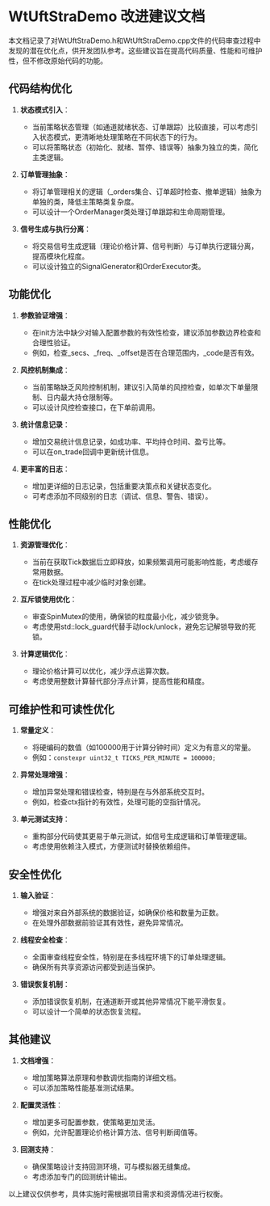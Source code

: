 # WtUftStraDemo 改进建议文档

本文档记录了对WtUftStraDemo.h和WtUftStraDemo.cpp文件的代码审查过程中发现的潜在优化点，供开发团队参考。这些建议旨在提高代码质量、性能和可维护性，但不修改原始代码的功能。

## 代码结构优化

1. **状态模式引入**：
   - 当前策略状态管理（如通道就绪状态、订单跟踪）比较直接，可以考虑引入状态模式，更清晰地处理策略在不同状态下的行为。
   - 可以将策略状态（初始化、就绪、暂停、错误等）抽象为独立的类，简化主类逻辑。

2. **订单管理抽象**：
   - 将订单管理相关的逻辑（_orders集合、订单超时检查、撤单逻辑）抽象为单独的类，降低主策略类复杂度。
   - 可以设计一个OrderManager类处理订单跟踪和生命周期管理。

3. **信号生成与执行分离**：
   - 将交易信号生成逻辑（理论价格计算、信号判断）与订单执行逻辑分离，提高模块化程度。
   - 可以设计独立的SignalGenerator和OrderExecutor类。

## 功能优化

1. **参数验证增强**：
   - 在init方法中缺少对输入配置参数的有效性检查，建议添加参数边界检查和合理性验证。
   - 例如，检查_secs、_freq、_offset是否在合理范围内，_code是否有效。

2. **风控机制集成**：
   - 当前策略缺乏风险控制机制，建议引入简单的风控检查，如单次下单量限制、日内最大持仓限制等。
   - 可以设计风控检查接口，在下单前调用。

3. **统计信息记录**：
   - 增加交易统计信息记录，如成功率、平均持仓时间、盈亏比等。
   - 可以在on_trade回调中更新统计信息。

4. **更丰富的日志**：
   - 增加更详细的日志记录，包括重要决策点和关键状态变化。
   - 可考虑添加不同级别的日志（调试、信息、警告、错误）。

## 性能优化

1. **资源管理优化**：
   - 当前在获取Tick数据后立即释放，如果频繁调用可能影响性能，考虑缓存常用数据。
   - 在tick处理过程中减少临时对象创建。

2. **互斥锁使用优化**：
   - 审查SpinMutex的使用，确保锁的粒度最小化，减少锁竞争。
   - 考虑使用std::lock_guard代替手动lock/unlock，避免忘记解锁导致的死锁。

3. **计算逻辑优化**：
   - 理论价格计算可以优化，减少浮点运算次数。
   - 考虑使用整数计算替代部分浮点计算，提高性能和精度。

## 可维护性和可读性优化

1. **常量定义**：
   - 将硬编码的数值（如100000用于计算分钟时间）定义为有意义的常量。
   - 例如：`constexpr uint32_t TICKS_PER_MINUTE = 100000;`

2. **异常处理增强**：
   - 增加异常处理和错误检查，特别是在与外部系统交互时。
   - 例如，检查ctx指针的有效性，处理可能的空指针情况。

3. **单元测试支持**：
   - 重构部分代码使其更易于单元测试，如信号生成逻辑和订单管理逻辑。
   - 考虑使用依赖注入模式，方便测试时替换依赖组件。

## 安全性优化

1. **输入验证**：
   - 增强对来自外部系统的数据验证，如确保价格和数量为正数。
   - 在处理外部数据前验证其有效性，避免异常情况。

2. **线程安全检查**：
   - 全面审查线程安全性，特别是在多线程环境下的订单处理逻辑。
   - 确保所有共享资源访问都受到适当保护。

3. **错误恢复机制**：
   - 添加错误恢复机制，在通道断开或其他异常情况下能平滑恢复。
   - 可以设计一个简单的状态恢复流程。

## 其他建议

1. **文档增强**：
   - 增加策略算法原理和参数调优指南的详细文档。
   - 可以添加策略性能基准测试结果。

2. **配置灵活性**：
   - 增加更多可配置参数，使策略更加灵活。
   - 例如，允许配置理论价格计算方法、信号判断阈值等。

3. **回测支持**：
   - 确保策略设计支持回测环境，可与模拟器无缝集成。
   - 考虑添加专门的回测统计输出。

以上建议仅供参考，具体实施时需根据项目需求和资源情况进行权衡。
